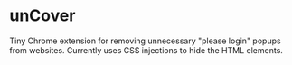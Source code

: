 # unCover
Tiny Chrome extension for removing unnecessary "please login" popups from websites.
Currently uses CSS injections to hide the HTML elements.